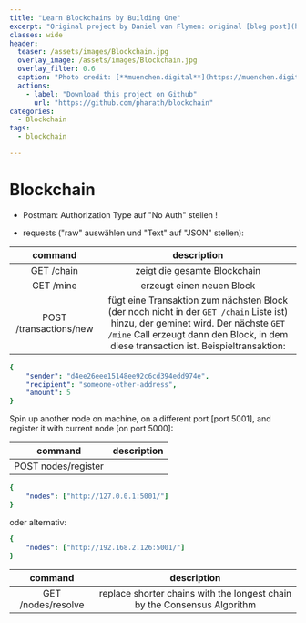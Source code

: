 ```yaml
---
title: "Learn Blockchains by Building One"
excerpt: "Original project by Daniel van Flymen: original [blog post](https://hackernoon.com/learn-blockchains-by-building-one-117428612f46)"
classes: wide
header:
  teaser: /assets/images/Blockchain.jpg
  overlay_image: /assets/images/Blockchain.jpg
  overlay_filter: 0.6
  caption: "Photo credit: [**muenchen.digital**](https://muenchen.digital/blog/explainit-blockchain-erklaert/)"
  actions:
    - label: "Download this project on Github"
      url: "https://github.com/pharath/blockchain"
categories:
  - Blockchain
tags:
  - blockchain

---
```


# Blockchain

- Postman: Authorization Type auf "No Auth" stellen !

- requests ("raw" auswählen und "Text" auf "JSON" stellen):

| command | description |
| :---: | :---: |
GET /chain | zeigt die gesamte Blockchain
GET /mine | erzeugt einen neuen Block
POST /transactions/new | fügt eine Transaktion zum nächsten Block (der noch nicht in der `GET /chain` Liste ist) hinzu, der geminet wird. Der nächste `GET /mine` Call erzeugt dann den Block, in dem diese transaction ist. Beispieltransaktion:

```yaml
{
    "sender": "d4ee26eee15148ee92c6cd394edd974e",
    "recipient": "someone-other-address",
    "amount": 5
}
``` 

Spin up another node on machine, on a different port [port 5001], and register it with current node [on port 5000]:

| command | description |
| :---: | :---: |
POST nodes/register |

```yaml
{
    "nodes": ["http://127.0.0.1:5001/"]
}
```

oder alternativ:

```yaml
{
    "nodes": ["http://192.168.2.126:5001/"]
}
```

| command | description |
| :---: | :---: |
GET /nodes/resolve | replace shorter chains with the longest chain by the Consensus Algorithm
